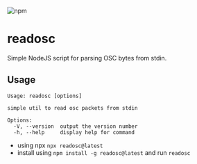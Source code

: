 ![npm](https://img.shields.io/npm/v/readosc)

# readosc

Simple NodeJS script for parsing OSC bytes from stdin.

## Usage

```
Usage: readosc [options]

simple util to read osc packets from stdin

Options:
  -V, --version  output the version number
  -h, --help     display help for command
```

- using npx `npx readosc@latest`
- install using `npm install -g readosc@latest` and run `readosc`
